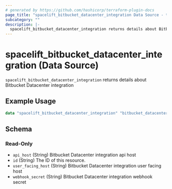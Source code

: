```yaml
---
# generated by https://github.com/hashicorp/terraform-plugin-docs
page_title: "spacelift_bitbucket_datacenter_integration Data Source - terraform-provider-spacelift"
subcategory: ""
description: |-
  spacelift_bitbucket_datacenter_integration returns details about Bitbucket Datacenter integration
---
```


# spacelift_bitbucket_datacenter_integration (Data Source)

`spacelift_bitbucket_datacenter_integration` returns details about Bitbucket Datacenter integration

## Example Usage

```terraform
data "spacelift_bitbucket_datacenter_integration" "bitbucket_datacenter_integration" {}
```

<!-- schema generated by tfplugindocs -->
## Schema

### Read-Only

- `api_host` (String) Bitbucket Datacenter integration api host
- `id` (String) The ID of this resource.
- `user_facing_host` (String) Bitbucket Datacenter integration user facing host
- `webhook_secret` (String) Bitbucket Datacenter integration webhook secret
